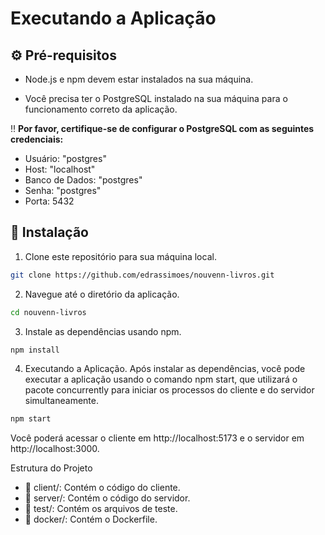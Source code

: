 # Executando a Aplicação

## ⚙️ Pré-requisitos

- Node.js e npm devem estar instalados na sua máquina.

- Você precisa ter o PostgreSQL instalado na sua máquina para o funcionamento correto da aplicação.


‼️ **Por favor, certifique-se de configurar o PostgreSQL com as seguintes credenciais:**
  - Usuário: "postgres"
  - Host: "localhost"
  - Banco de Dados: "postgres"
  - Senha: "postgres"
  - Porta: 5432

## 📌 Instalação

1. Clone este repositório para sua máquina local.

```bash
git clone https://github.com/edrassimoes/nouvenn-livros.git
```

2. Navegue até o diretório da aplicação.
```bash
cd nouvenn-livros
```

3. Instale as dependências usando npm.
```bash
npm install
```

4. Executando a Aplicação.
Após instalar as dependências, você pode executar a aplicação usando o comando npm start, que utilizará o pacote concurrently para iniciar os processos do cliente e do servidor simultaneamente.
```bash
npm start
```
Você poderá acessar o cliente em http://localhost:5173 e o servidor em http://localhost:3000.

Estrutura do Projeto
- 📂 client/: Contém o código do cliente.
- 📂 server/: Contém o código do servidor.
- 📂 test/: Contém os arquivos de teste.
- 📂 docker/: Contém o Dockerfile.

